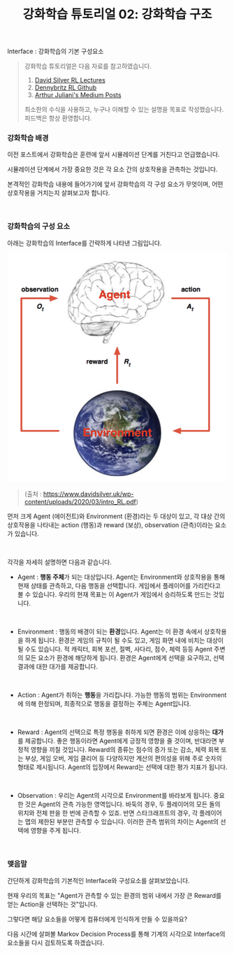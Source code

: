 ﻿---
layout: post
title: "강화학습 튜토리얼 02: 강화학습 구조"
categories: rl
---
Interface : 강화학습의 기본 구성요소

> 강화학습 튜토리얼은 다음 자료를 참고하였습니다.
> 1. [David Silver RL Lectures](https://www.davidsilver.uk/teaching/)
> 2. [Dennybritz RL Github](https://github.com/dennybritz/reinforcement-learning)
>3. [Arthur Juliani's Medium Posts](https://medium.com/emergent-future/simple-reinforcement-learning-with-tensorflow-part-0-q-learning-with-tables-and-neural-networks-d195264329d0)
>
> 최소한의 수식을 사용하고, 누구나 이해할 수 있는 설명을 목표로 작성했습니다.
> 피드백은 항상 환영합니다.

### 강화학습 배경

이전 포스트에서 강화학습은 훈련에 앞서 시뮬레이션 단계를 거친다고 언급했습니다.

시뮬레이션 단계에서 가장 중요한 것은 각 요소 간의 상호작용을 관측하는 것입니다. 

본격적인 강화학습 내용에 들어가기에 앞서 강화학습의 각 구성 요소가 무엇이며, 어떤 상호작용을 거치는지 살펴보고자 합니다.

<br>

### 강화학습의 구성 요소

아래는 강화학습의 Interface를 간략하게 나타낸 그림입니다. 

![interface](/assets/02_rl_interface/interface.png)
> (출처 : https://www.davidsilver.uk/wp-content/uploads/2020/03/intro_RL.pdf)

먼저 크게 Agent (에이전트)와 Environment (환경)라는 두 대상이 있고, 각 대상 간의 상호작용을 나타내는 action (행동)과 reward (보상), observation (관측)이라는 요소가 있습니다. 

<br>

각각을 자세히 설명하면 다음과 같습니다.

- Agent : **행동 주체**가 되는 대상입니다. Agent는 Environment와 상호작용을 통해 현재 상태를 관측하고, 다음 행동을 선택합니다. 게임에서 플레이어를 가리킨다고 볼 수 있습니다. 우리의 현재 목표는 이 Agent가 게임에서 승리하도록 만드는 것입니다.

<br>

- Environment : 행동의 배경이 되는 **환경**입니다.  Agent는 이 환경 속에서 상호작용을 하게 됩니다. 환경은 게임의 규칙이 될 수도 있고, 게임 화면 내에 비치는 대상이 될 수도 있습니다. 적 캐릭터, 회복 포션, 절벽, 사다리, 점수, 체력 등등 Agent 주변의 모든 요소가 환경에 해당하게 됩니다. 환경은 Agent에게 선택을 요구하고, 선택 결과에 대한 대가를 제공합니다.

<br>

- Action : Agent가 취하는 **행동**을 가리킵니다. 가능한 행동의 범위는 Environment에 의해 한정되며, 최종적으로 행동을 결정하는 주체는 Agent입니다.

<br>

- Reward : Agent의 선택으로 특정 행동을 취하게 되면 환경은 이에 상응하는 **대가**를 제공합니다. 좋은 행동이라면 Agent에게 긍정적 영향을 줄 것이며, 반대라면 부정적 영향을 끼칠 것입니다. Reward의 종류는 점수의 증가 또는 감소, 체력 회복 또는 부상, 게임 오버, 게임 클리어 등 다양하지만 계산의 편의성을 위해 주로 숫자의 형태로 제시됩니다. Agent의 입장에서 Reward는 선택에 대한 평가 지표가 됩니다.

<br>

- Observation : 우리는 Agent의 시각으로 Environment를 바라보게 됩니다. 중요한 것은 Agent의 관측 가능한 영역입니다. 바둑의 경우, 두 플레이어의 모든 돌의 위치와 전체 판을 한 번에 관측할 수 있죠. 반면 스타크래프트의 경우, 각 플레이어는 맵의 제한된 부분만 관측할 수 있습니다. 이러한 관측 범위의 차이는 Agent의 선택에 영향을 주게 됩니다.

<br>

### 맺음말
간단하게 강화학습의 기본적인 Interface와 구성요소를 살펴보았습니다.

현재 우리의 목표는 "Agent가 관측할 수 있는 환경의 범위 내에서 가장 큰 Reward를 얻는 Action을 선택하는 것"입니다. 

그렇다면 해당 요소들을 어떻게 컴퓨터에게 인식하게 만들 수 있을까요?

다음 시간에 살펴볼 Markov Decision Process를 통해 기계의 시각으로 Interface의 요소들을 다시 검토하도록 하겠습니다.
